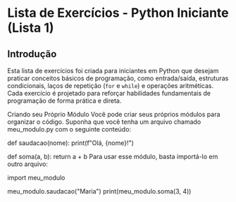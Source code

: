 # Lista de Exercícios - Python Iniciante (Lista 1)

## Introdução
Esta lista de exercícios foi criada para iniciantes em Python que desejam praticar conceitos básicos de programação, como entrada/saída, estruturas condicionais, laços de repetição (`for` e `while`) e operações aritméticas. Cada exercício é projetado para reforçar habilidades fundamentais de programação de forma prática e direta.

Criando seu Próprio Módulo
Você pode criar seus próprios módulos para organizar o código. Suponha que você tenha um arquivo chamado meu_modulo.py com o seguinte conteúdo:

def saudacao(nome):
    print(f"Olá, {nome}!")

def soma(a, b):
    return a + b
Para usar esse módulo, basta importá-lo em outro arquivo:

import meu_modulo

meu_modulo.saudacao("Maria")
print(meu_modulo.soma(3, 4))
